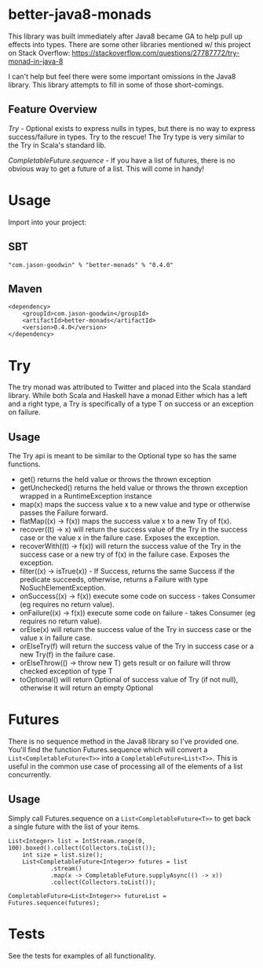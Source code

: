 better-java8-monads
==================

This library was built immediately after Java8 became GA to help pull up effects into types. 
There are some other libraries mentioned w/ this project on Stack Overflow: https://stackoverflow.com/questions/27787772/try-monad-in-java-8

I can't help but feel there were some important omissions in the Java8 library. This library attempts to fill in some of those short-comings.

Feature Overview
----------------

*Try* - Optional exists to express nulls in types, but there is no way to express success/failure in types. Try to the rescue! The Try type is very similar to the Try in Scala's standard lib.

*CompletableFuture.sequence* - If you have a list of futures, there is no obvious way to get a future of a list. This will come in handy!

Usage
=====

Import into your project:

SBT
---

    "com.jason-goodwin" % "better-monads" % "0.4.0"

Maven
-----

    <dependency>
	    <groupId>com.jason-goodwin</groupId>
	    <artifactId>better-monads</artifactId>
	    <version>0.4.0</version>
    </dependency>

Try
===

The try monad was attributed to Twitter and placed into the Scala standard library.
While both Scala and Haskell have a monad Either which has a left and a right type, 
a Try is specifically of a type T on success or an exception on failure.

Usage
-----

The Try api is meant to be similar to the Optional type so has the same functions.
- get() returns the held value or throws the thrown exception
- getUnchecked() returns the held value or throws the thrown exception wrapped in a RuntimeException instance
- map(x) maps the success value x to a new value and type or otherwise passes the Failure forward.
- flatMap((x) -> f(x)) maps the success value x to a new Try of f(x).
- recover((t) -> x) will return the success value of the Try in the success case or the value x in the failure case. Exposes the exception.
- recoverWith((t) -> f(x)) will return the success value of the Try in the success case or a new try of f(x) in the failure case. Exposes the exception.
- filter((x) -> isTrue(x)) - If Success, returns the same Success if the predicate succeeds, otherwise, returns a Failure with type NoSuchElementException.
- onSuccess((x) -> f(x)) execute some code on success - takes Consumer (eg requires no return value).
- onFailure((x) -> f(x)) execute some code on failure - takes Consumer (eg requires no return value).
- orElse(x) will return the success value of the Try in success case or the value x in failure case.
- orElseTry(f) will return the success value of the Try in success case or a new Try(f) in the failure case.
- orElseThrow(() -> throw new T) gets result or on failure will throw checked exception of type T
- toOptional() will return Optional of success value of Try (if not null), otherwise it will return an empty Optional

Futures
=======
There is no sequence method in the Java8 library so I've provided one. You'll find the function Futures.sequence which will convert a `List<CompletableFuture<T>>` into a `CompletableFuture<List<T>>`. This is useful in the common use case of processing all of the elements of a list concurrently.

Usage
-----
Simply call Futures.sequence on a `List<CompletableFuture<T>>` to get back a single future with the list of your items.

    List<Integer> list = IntStream.range(0, 100).boxed().collect(Collectors.toList());
        int size = list.size();
        List<CompletableFuture<Integer>> futures = list
                .stream()
                .map(x -> CompletableFuture.supplyAsync(() -> x))
                .collect(Collectors.toList());

    CompletableFuture<List<Integer>> futureList = Futures.sequence(futures);


Tests
=====

See the tests for examples of all functionality.
